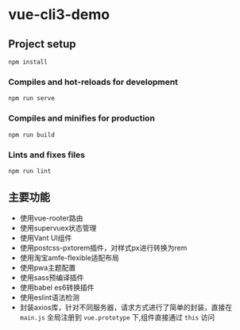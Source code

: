# vue-cli3-demo

## Project setup
```
npm install
```

### Compiles and hot-reloads for development
```
npm run serve
```

### Compiles and minifies for production
```
npm run build
```

### Lints and fixes files
```
npm run lint
```

## 主要功能

- 使用vue-rooter路由
- 使用supervuex状态管理
- 使用Vant UI组件
- 使用postcss-pxtorem插件，对样式px进行转换为rem
- 使用淘宝amfe-flexible适配布局
- 使用pwa主题配置
- 使用sass预编译插件
- 使用babel es6转换插件
- 使用eslint语法检测
- 封装axios库，针对不同服务器，请求方式进行了简单的封装，直接在 `main.js` 全局注册到 `vue.prototype` 下,组件直接通过 `this` 访问
